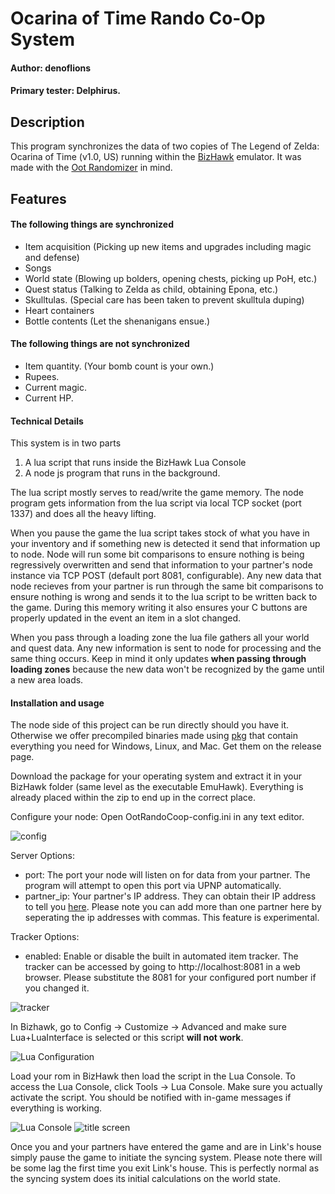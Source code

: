 # Ocarina of Time Rando Co-Op System
#### Author: denoflions
#### Primary tester: Delphirus.

## Description
This program synchronizes the data of two copies of The Legend of Zelda: Ocarina of Time (v1.0, US) running within the [BizHawk](https://github.com/TASVideos/BizHawk "BizHawk") emulator. It was made with the [Oot Randomizer](https://github.com/AmazingAmpharos/OoT-Randomizer "Oot Randomizer") in mind.

## Features
#### The following things are synchronized
- Item acquisition (Picking up new items and upgrades including magic and defense)
- Songs
- World state (Blowing up bolders, opening chests, picking up PoH, etc.)
- Quest status (Talking to Zelda as child, obtaining Epona, etc.)
- Skulltulas. (Special care has been taken to prevent skulltula duping)
- Heart containers
- Bottle contents (Let the shenanigans ensue.)

#### The following things are **not** synchronized
- Item quantity. (Your bomb count is your own.)
- Rupees.
- Current magic.
- Current HP.

#### Technical Details
This system is in two parts
1. A lua script that runs inside the BizHawk Lua Console
2. A node js program that runs in the background.

The lua script mostly serves to read/write the game memory. The node program gets information from the lua script via local TCP socket (port 1337) and does all the heavy lifting.

When you pause the game the lua script takes stock of what you have in your inventory and if something new is detected it send that information up to node. Node will run some bit comparisons to ensure nothing is being regressively overwritten and send that information to your partner's node instance via TCP POST (default port 8081, configurable). Any new data that node recieves from your partner is run through the same bit comparisons to ensure nothing is wrong and sends it to the lua script to be written back to the game. During this memory writing it also ensures your C buttons are properly updated in the event an item in a slot changed.

When you pass through a loading zone the lua file gathers all your world and quest data. Any new information is sent to node for processing and the same thing occurs. Keep in mind it only updates **when passing through loading zones** because the new data won't be recognized by the game until a new area loads.

#### Installation and usage
The node side of this project can be run directly should you have it. Otherwise we offer precompiled binaries made using [pkg](https://github.com/zeit/pkg "pkg") that contain everything you need for Windows, Linux, and Mac. Get them on the release page.

Download the package for your operating system and extract it in your BizHawk folder (same level as the executable EmuHawk). Everything is already placed within the zip to end up in the correct place.

Configure your node: Open OotRandoCoop-config.ini in any text editor.

![config](https://i.imgur.com/KAJD186.png "config")

Server Options:
- port: The port your node will listen on for data from your partner. The program will attempt to open this port via UPNP automatically.
- partner_ip: Your partner's IP address. They can obtain their IP address to tell you [here](https://www.whatismyip.com/ "here"). Please note you can add more than one partner here by seperating the ip addresses with commas. This feature is experimental.

Tracker Options:
- enabled: Enable or disable the built in automated item tracker. The tracker can be accessed by going to http://localhost:8081 in a web browser. Please substitute the 8081 for your configured port number if you changed it.

![tracker](https://i.imgur.com/LTvTKhm.png)

In Bizhawk, go to Config -> Customize -> Advanced and make sure Lua+LuaInterface is selected or this script **will not work**.

![Lua Configuration](https://i.imgur.com/izrsT5A.png "Lua Configuration")

Load your rom in BizHawk then load the script in the Lua Console. To access the Lua Console, click Tools -> Lua Console. Make sure you actually activate the script. You should be notified with in-game messages if everything is working.

![Lua Console](https://i.imgur.com/eLC0R0l.png "Lua Console")
![title screen](https://i.imgur.com/9pCU2yv.png "title screen")

Once you and your partners have entered the game and are in Link's house simply pause the game to initiate the syncing system. Please note there will be some lag the first time you exit Link's house. This is perfectly normal as the syncing system does its initial calculations on the world state.

